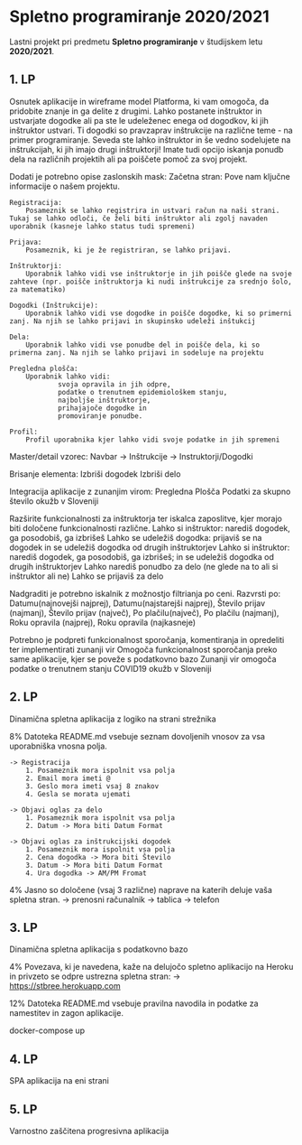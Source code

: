 # Spletno programiranje 2020/2021

Lastni projekt pri predmetu **Spletno programiranje** v študijskem letu **2020/2021**.


## 1. LP

Osnutek aplikacije in wireframe model
    Platforma, ki vam omogoča, da pridobite znanje in ga delite z drugimi. Lahko postanete inštruktor in ustvarjate dogodke ali pa ste le udeleženec enega od dogodkov, ki jih inštruktor ustvari. Ti dogodki so pravzaprav inštrukcije na različne teme - na primer programiranje. Seveda ste lahko inštruktor in še vedno sodelujete na inštrukcijah, ki jih imajo drugi inštruktorji! Imate tudi opcijo iskanja ponudb dela na različnih projektih ali pa poiščete pomoč za svoj projekt.


Dodati je potrebno opise zaslonskih mask: 
    Začetna stran: 
        Pove nam ključne informacije o našem projektu.

    Registracija:
        Posameznik se lahko registrira in ustvari račun na naši strani. Tukaj se lahko odloči, če želi biti inštruktor ali zgolj navaden uporabnik (kasneje lahko status tudi spremeni)

    Prijava:
        Posameznik, ki je že registriran, se lahko prijavi.

    Inštruktorji:
        Uporabnik lahko vidi vse inštruktorje in jih poišče glede na svoje zahteve (npr. poišče inštruktorja ki nudi inštrukcije za srednjo šolo, za matematiko)

    Dogodki (Inštrukcije):
        Uporabnik lahko vidi vse dogodke in poišče dogodke, ki so primerni zanj. Na njih se lahko prijavi in skupinsko udeleži inštukcij

    Dela:
        Uporabnik lahko vidi vse ponudbe del in poišče dela, ki so primerna zanj. Na njih se lahko prijavi in sodeluje na projektu

    Pregledna plošča:
        Uporabnik lahko vidi: 
                svoja opravila in jih odpre,
                podatke o trenutnem epidemiološkem stanju, 
                najboljše inštruktorje, 
                prihajajoče dogodke in 
                promoviranje ponudbe.

    Profil:
        Profil uporabnika kjer lahko vidi svoje podatke in jih spremeni

Master/detail vzorec: 
    Navbar -> Inštrukcije -> Instruktorji/Dogodki

Brisanje elementa:
    Izbriši dogodek 
    Izbriši delo

Integracija aplikacije z zunanjim virom:
    Pregledna Plošča 
        Podatki za skupno število okužb v Sloveniji

Razširite funkcionalnosti za inštruktorja ter iskalca zaposlitve, kjer morajo biti določene funkcionalnosti različne.
    Lahko si inštruktor: narediš dogodek, ga posodobiš, ga izbrišeš
    Lahko se udeležiš dogodka: prijaviš se na dogodek in se udeležiš dogodka od drugih inštruktorjev 
    Lahko si inštruktor:  narediš dogodek, ga posodobiš, ga izbrišeš; in se udeležiš dogodka od drugih inštruktorjev
    Lahko narediš ponudbo za delo (ne glede na to ali si inštruktor ali ne)
    Lahko se prijaviš za delo

Nadgraditi je potrebno iskalnik z možnostjo filtrianja po ceni.
    Razvrsti po: Datumu(najnovejši najprej), Datumu(najstarejši najprej), Število prijav (najmanj), Število prijav (največ), Po plačilu(največ), Po plačilu (najmanj), Roku opravila (najprej), Roku opravila (najkasneje)

Potrebno je podpreti funkcionalnost sporočanja, komentiranja in opredeliti ter implementirati zunanji vir
    Omogoča funkcionalnost sporočanja preko same aplikacije, kjer se poveže s podatkovno bazo 
    Zunanji vir omogoča podatke o trenutnem stanju COVID19 okužb v Sloveniji


## 2. LP

Dinamična spletna aplikacija z logiko na strani strežnika

8% Datoteka README.md vsebuje seznam dovoljenih vnosov za vsa uporabniška vnosna polja.
    
    -> Registracija 
        1. Posameznik mora ispolnit vsa polja
        2. Email mora imeti @ 
        3. Geslo mora imeti vsaj 8 znakov
        4. Gesla se morata ujemati

    -> Objavi oglas za delo
        1. Posameznik mora ispolnit vsa polja
        2. Datum -> Mora biti Datum Format

    -> Objavi oglas za inštrukcijski dogodek
        1. Posameznik mora ispolnit vsa polja
        2. Cena dogodka -> Mora biti Število
        3. Datum -> Mora biti Datum Format
        4. Ura dogodka -> AM/PM Fromat

4% Jasno so določene (vsaj 3 različne) naprave na katerih deluje vaša spletna stran.
    -> prenosni računalnik
    -> tablica
    -> telefon

## 3. LP

Dinamična spletna aplikacija s podatkovno bazo

4% Povezava, ki je navedena, kaže na delujočo spletno aplikacijo na Heroku in privzeto se odpre ustrezna spletna stran: 
    -> https://stbree.herokuapp.com
	
12% Datoteka README.md vsebuje pravilna navodila in podatke za namestitev in zagon aplikacije.

docker-compose up


## 4. LP

SPA aplikacija na eni strani


## 5. LP

Varnostno zaščitena progresivna aplikacija